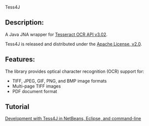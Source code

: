 Tess4J

## Description:

A Java JNA wrapper for [Tesseract OCR API v3.02](http://code.google.com/p/tesseract-ocr/).

Tess4J is released and distributed under the [Apache License, v2.0](http://www.apache.org/licenses/LICENSE-2.0).

## Features:

The library provides optical character recognition (OCR) support for:

* TIFF, JPEG, GIF, PNG, and BMP image formats
* Multi-page TIFF images
* PDF document format

## Tutorial

[Development with Tess4J in NetBeans, Eclipse, and command-line](http://tess4j.sourceforge.net/tutorial/)